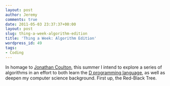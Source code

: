 ```yaml
---
layout: post
author: Jeremy
comments: true
date: 2011-05-03 23:37:37+00:00
layout: post
slug: thing-a-week-algorithm-edition
title: 'Thing a Week: Algorithm Edition'
wordpress_id: 49
tags:
- Coding
---
```


In homage to [Jonathan Coulton](http://www.jonathancoulton.com/primer/thing-a-week/), this summer I intend to explore a series of algorithms in an effort to both learn the [D programming language](http://d-programming-language.org/), as well as deepen my computer science background. First up, the Red-Black Tree.
